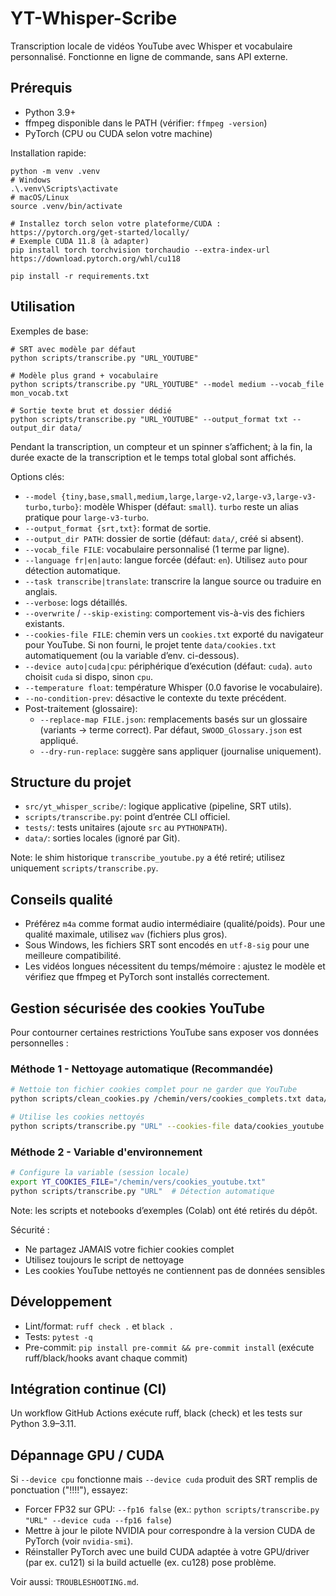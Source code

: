# YT-Whisper-Scribe

Transcription locale de vidéos YouTube avec Whisper et vocabulaire personnalisé. Fonctionne en ligne de commande, sans API externe.

## Prérequis
- Python 3.9+
- ffmpeg disponible dans le PATH (vérifier: `ffmpeg -version`)
- PyTorch (CPU ou CUDA selon votre machine)

Installation rapide:
```
python -m venv .venv
# Windows
.\.venv\Scripts\activate
# macOS/Linux
source .venv/bin/activate

# Installez torch selon votre plateforme/CUDA : https://pytorch.org/get-started/locally/
# Exemple CUDA 11.8 (à adapter)
pip install torch torchvision torchaudio --extra-index-url https://download.pytorch.org/whl/cu118

pip install -r requirements.txt
```

## Utilisation
Exemples de base:
```
# SRT avec modèle par défaut
python scripts/transcribe.py "URL_YOUTUBE"

# Modèle plus grand + vocabulaire
python scripts/transcribe.py "URL_YOUTUBE" --model medium --vocab_file mon_vocab.txt

# Sortie texte brut et dossier dédié
python scripts/transcribe.py "URL_YOUTUBE" --output_format txt --output_dir data/
```

Pendant la transcription, un compteur et un spinner s’affichent; à la fin, la durée exacte de la transcription et le temps total global sont affichés.

Options clés:
- `--model {tiny,base,small,medium,large,large-v2,large-v3,large-v3-turbo,turbo}`: modèle Whisper (défaut: `small`). `turbo` reste un alias pratique pour `large-v3-turbo`.
- `--output_format {srt,txt}`: format de sortie.
- `--output_dir PATH`: dossier de sortie (défaut: `data/`, créé si absent).
- `--vocab_file FILE`: vocabulaire personnalisé (1 terme par ligne).
- `--language fr|en|auto`: langue forcée (défaut: `en`). Utilisez `auto` pour détection automatique.
- `--task transcribe|translate`: transcrire la langue source ou traduire en anglais.
- `--verbose`: logs détaillés.
- `--overwrite` / `--skip-existing`: comportement vis-à-vis des fichiers existants.
- `--cookies-file FILE`: chemin vers un `cookies.txt` exporté du navigateur pour YouTube. Si non fourni, le projet tente `data/cookies.txt` automatiquement (ou la variable d’env. ci-dessous).
- `--device auto|cuda|cpu`: périphérique d’exécution (défaut: `cuda`). `auto` choisit `cuda` si dispo, sinon `cpu`.
- `--temperature float`: température Whisper (0.0 favorise le vocabulaire).
- `--no-condition-prev`: désactive le contexte du texte précédent.
- Post-traitement (glossaire):
  - `--replace-map FILE.json`: remplacements basés sur un glossaire (variants -> terme correct). Par défaut, `SWOOD_Glossary.json` est appliqué.
  - `--dry-run-replace`: suggère sans appliquer (journalise uniquement).

## Structure du projet
- `src/yt_whisper_scribe/`: logique applicative (pipeline, SRT utils).
- `scripts/transcribe.py`: point d’entrée CLI officiel.
- `tests/`: tests unitaires (ajoute `src` au `PYTHONPATH`).
- `data/`: sorties locales (ignoré par Git).

Note: le shim historique `transcribe_youtube.py` a été retiré; utilisez uniquement `scripts/transcribe.py`.

## Conseils qualité
- Préférez `m4a` comme format audio intermédiaire (qualité/poids). Pour une qualité maximale, utilisez `wav` (fichiers plus gros).
- Sous Windows, les fichiers SRT sont encodés en `utf-8-sig` pour une meilleure compatibilité.
- Les vidéos longues nécessitent du temps/mémoire : ajustez le modèle et vérifiez que ffmpeg et PyTorch sont installés correctement.

## Gestion sécurisée des cookies YouTube

Pour contourner certaines restrictions YouTube sans exposer vos données personnelles :

### Méthode 1 - Nettoyage automatique (Recommandée)
```bash
# Nettoie ton fichier cookies complet pour ne garder que YouTube
python scripts/clean_cookies.py /chemin/vers/cookies_complets.txt data/cookies_youtube.txt

# Utilise les cookies nettoyés
python scripts/transcribe.py "URL" --cookies-file data/cookies_youtube.txt
```

### Méthode 2 - Variable d'environnement
```bash
# Configure la variable (session locale)
export YT_COOKIES_FILE="/chemin/vers/cookies_youtube.txt"
python scripts/transcribe.py "URL"  # Détection automatique
```

Note: les scripts et notebooks d’exemples (Colab) ont été retirés du dépôt.

Sécurité :
- Ne partagez JAMAIS votre fichier cookies complet
- Utilisez toujours le script de nettoyage
- Les cookies YouTube nettoyés ne contiennent pas de données sensibles

## Développement
- Lint/format: `ruff check .` et `black .`
- Tests: `pytest -q`
- Pre-commit: `pip install pre-commit && pre-commit install` (exécute ruff/black/hooks avant chaque commit)

## Intégration continue (CI)
Un workflow GitHub Actions exécute ruff, black (check) et les tests sur Python 3.9–3.11.
## Dépannage GPU / CUDA

Si `--device cpu` fonctionne mais `--device cuda` produit des SRT remplis de ponctuation ("!!!!"), essayez:

- Forcer FP32 sur GPU: `--fp16 false` (ex.: `python scripts/transcribe.py "URL" --device cuda --fp16 false`)
- Mettre à jour le pilote NVIDIA pour correspondre à la version CUDA de PyTorch (voir `nvidia-smi`).
- Réinstaller PyTorch avec une build CUDA adaptée à votre GPU/driver (par ex. cu121) si la build actuelle (ex. cu128) pose problème.

Voir aussi: `TROUBLESHOOTING.md`.

